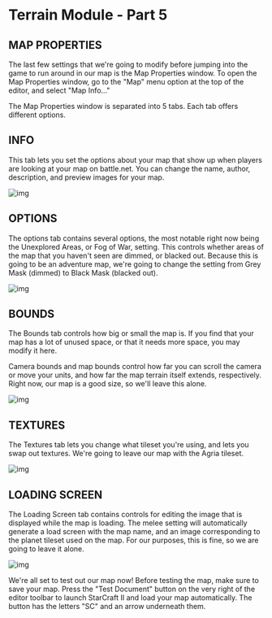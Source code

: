 # Terrain Module - Part 5

## MAP PROPERTIES

The last few settings that we're going to modify before jumping into the game to run around in our map is the Map Properties window. To open the Map Properties window, go to the "Map" menu option at the top of the editor, and select "Map Info..."

The Map Properties window is separated into 5 tabs. Each tab offers different options.

## INFO

This tab lets you set the options about your map that show up when players are looking at your map on battle.net. You can change the name, author, description, and preview images for your map.

![img](https://web.archive.org/web/20150308042045im_/http://media.blizzard.com/sc2/game/maps-and-mods/tutorials/terrain/en-us/036-mapproperties-info.jpg)



## OPTIONS

The options tab contains several options, the most notable right now being the Unexplored Areas, or Fog of War, setting. This controls whether areas of the map that you haven't seen are dimmed, or blacked out. Because this is going to be an adventure map, we're going to change the setting from Grey Mask (dimmed) to Black Mask (blacked out).

![img](https://web.archive.org/web/20150308042045im_/http://media.blizzard.com/sc2/game/maps-and-mods/tutorials/terrain/en-us/037-mapproperties-options.jpg)



## BOUNDS

The Bounds tab controls how big or small the map is. If you find that your map has a lot of unused space, or that it needs more space, you may modify it here.

Camera bounds and map bounds control how far you can scroll the camera or move your units, and how far the map terrain itself extends, respectively. Right now, our map is a good size, so we'll leave this alone.

![img](https://web.archive.org/web/20150308042045im_/http://media.blizzard.com/sc2/game/maps-and-mods/tutorials/terrain/en-us/038-mapproperties-bounds.jpg)



## TEXTURES

The Textures tab lets you change what tileset you're using, and lets you swap out textures. We're going to leave our map with the Agria tileset.

![img](https://web.archive.org/web/20150308042045im_/http://media.blizzard.com/sc2/game/maps-and-mods/tutorials/terrain/en-us/039-mapproperties-textures.jpg)



## LOADING SCREEN

The Loading Screen tab contains controls for editing the image that is displayed while the map is loading. The melee setting will automatically generate a load screen with the map name, and an image corresponding to the planet tileset used on the map. For our purposes, this is fine, so we are going to leave it alone.

![img](https://web.archive.org/web/20150308042045im_/http://media.blizzard.com/sc2/game/maps-and-mods/tutorials/terrain/en-us/040-mapproperties-loadingscreen.jpg)

We're all set to test out our map now! Before testing the map, make sure to save your map. Press the "Test Document" button on the very right of the editor toolbar to launch StarCraft II and load your map automatically. The button has the letters "SC" and an arrow underneath them.